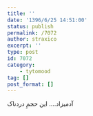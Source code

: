 ```yaml
---
title: ''
date: '1396/6/25 14:51:00'
status: publish
permalink: /7072
author: straxico
excerpt: ''
type: post
id: 7072
category:
    - tytomood
tag: []
post_format: []
---
```

آدمیزاد…. این حجمِ دردناک